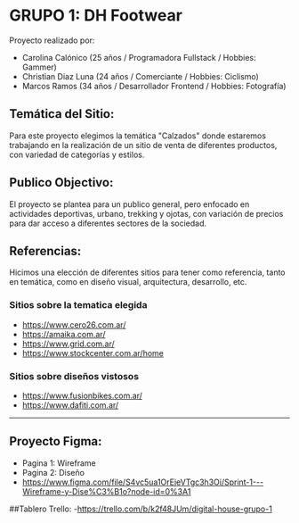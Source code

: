 # GRUPO 1: DH Footwear

Proyecto realizado por:
- Carolina Calónico (25 años / Programadora Fullstack / Hobbies: Gammer)
- Christian Diaz Luna (24 años / Comerciante / Hobbies: Ciclismo)
- Marcos Ramos (34 años / Desarrollador Frontend / Hobbies: Fotografía)

## Temática del Sitio: 
Para este proyecto elegimos la temática "Calzados" donde estaremos trabajando en la realización de un sitio de venta de diferentes productos, con variedad de categorías y estilos.

## Publico Objectivo: 
El proyecto se plantea para un publico general, pero enfocado en actividades deportivas, urbano, trekking y ojotas, con variación de precios para dar acceso a diferentes sectores de la sociedad.

## Referencias: 
Hicimos una elección de diferentes sitios para tener como referencia, tanto en temática, como en diseño visual, arquitectura, desarrollo, etc.

### Sitios sobre la tematica elegida
* https://www.cero26.com.ar/
* https://amaika.com.ar/
* https://www.grid.com.ar/
* https://www.stockcenter.com.ar/home

### Sitios sobre diseños vistosos
* https://www.fusionbikes.com.ar/
* https://www.dafiti.com.ar/

---------------------------------------------------------------------------

## Proyecto Figma: 
- Pagina 1: Wireframe
- Pagina 2: Diseño
- https://www.figma.com/file/S4vc5ua1OrEjeVTgc3h3Oi/Sprint-1---Wireframe-y-Dise%C3%B1o?node-id=0%3A1

##Tablero Trello:
-https://trello.com/b/k2f48JUm/digital-house-grupo-1
